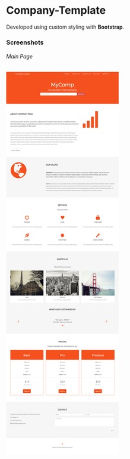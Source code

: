 
# Company-Template

Developed using custom styling with **Bootstrap**.

### Screenshots

###### Main Page

![Company-Template](https://github.com/fayyazns/psd-to-html-examples/blob/master/Company-Template/screenshots/main.png)
